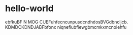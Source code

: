 # hello-world
ebfkuBF N MOG CUEFuhfecncunpusdcndhdosBVGdbncljcb.
KDMDCKDNDJABFbfonx
niqnefiubfiewgbmcmkxmcnoiehfu
